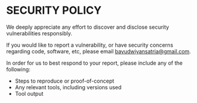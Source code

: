 # SECURITY POLICY

We deeply appreciate any effort to discover and disclose security vulnerabilities responsibly.

If you would like to report a vulnerability, or have security concerns regarding code, software, etc,
please email [bayudwiyansatria@gmail.com](mailto:bayudwiyansatria@gmail.com).

In order for us to best respond to your report, please include any of the following:

* Steps to reproduce or proof-of-concept
* Any relevant tools, including versions used
* Tool output